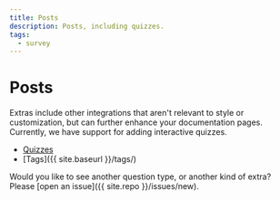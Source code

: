 ```yaml
---
title: Posts
description: Posts, including quizzes.
tags:
  - survey
---
```


# Posts

Extras include other integrations that aren't relevant to style or customization,
but can further enhance your documentation pages. Currently, we have support
for adding interactive quizzes.

- [Quizzes](example-quiz)
- [Tags]({{ site.baseurl }}/tags/)

Would you like to see another question type, or another kind of extra? Please [open an issue]({{ site.repo }}/issues/new).
